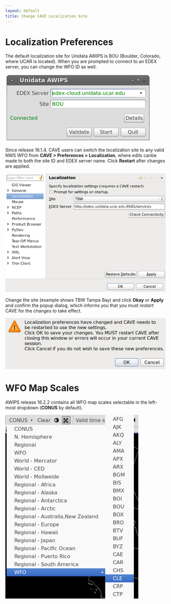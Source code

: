 ```yaml
---
layout: default
title: Change CAVE Localization Site
---
```


# Localization Preferences

The default localization site for Unidata AWIPS is BOU (Boulder, Colorado, where UCAR is located).  When you are prompted to connect to an EDEX server, you can change the WFO ID as well. 

![](../images/connect.png)

Since release 16.1.4, CAVE users can switch the localization site to any valid NWS WFO from **CAVE > Preferences > Localization**, where edits canbe made to both the site ID and EDEX server name. Click **Restart** after changes are applied. 

![](../images/cave-localization-3.png)

Change the site (example shows TBW Tampa Bay) and click **Okay** or **Apply** and confirm the popup dialog, which informs you that you must *restart* CAVE for the changes to take effect.  

![](../images/cave-localization-4.png)


# WFO Map Scales

AWIPS release 16.2.2 contains all WFO map scales selectable in the left-most dropdown (**CONUS** by default).

![](../images/map_scales.png)
